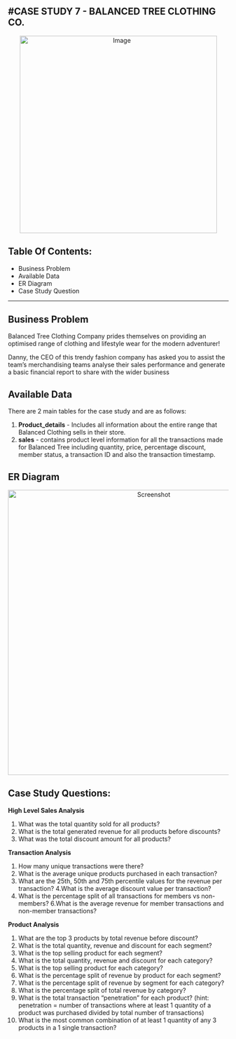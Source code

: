 #CASE STUDY 7 - BALANCED TREE CLOTHING CO.
-----------------------------------------------------------------------------------------------------

<p align="center">
  <img width="450" src="https://github.com/hemaprabhavathi20/8-Week-SQL-Challenge/assets/147178268/0685c8b7-a3d7-449a-80b7-863a0024e4d9" alt="Image">
</p>

Table Of Contents:
----------------------------------------------------------------------------------
* Business Problem
* Available Data
* ER Diagram
* Case Study Question
_________________________________________________________________________________________________________________________

Business Problem
------------------------------------------------------------------------
Balanced Tree Clothing Company prides themselves on providing an optimised range of clothing and lifestyle wear for the modern adventurer!

Danny, the CEO of this trendy fashion company has asked you to assist the team’s merchandising teams analyse their sales performance and generate a basic financial report to share with the wider business

Available Data
---------------------------------------------------------------------------------
There are 2 main tables for the case study and are as follows:    
1. **Product_details** - Includes all information about the entire range that Balanced Clothing sells in their store.
2. **sales**          - contains product level information for all the transactions made for Balanced Tree including quantity, price, percentage discount, member status, a transaction ID and also the transaction timestamp.

ER Diagram 
------------------------------------------------------------------------------------
<p align="center">
  <img src="https://github.com/hemaprabhavathi20/8-Week-SQL-Challenge/assets/147178268/9fc6fe6c-fd67-457b-97f7-10603626f0df" width="650" alt="Screenshot">
</p>

Case Study Questions:
--------------------------------------------------------------------------------
**High Level Sales Analysis**

1. What was the total quantity sold for all products?
2. What is the total generated revenue for all products before discounts?
3. What was the total discount amount for all products?



**Transaction Analysis**

1. How many unique transactions were there?
2. What is the average unique products purchased in each transaction?
3. What are the 25th, 50th and 75th percentile values for the revenue per transaction?
4.What is the average discount value per transaction?
5. What is the percentage split of all transactions for members vs non-members?
6.What is the average revenue for member transactions and non-member transactions?



**Product Analysis**

1. What are the top 3 products by total revenue before discount?
2. What is the total quantity, revenue and discount for each segment?
3. What is the top selling product for each segment?
4. What is the total quantity, revenue and discount for each category?
5. What is the top selling product for each category?
6. What is the percentage split of revenue by product for each segment?
7. What is the percentage split of revenue by segment for each category?
8. What is the percentage split of total revenue by category?
9. What is the total transaction “penetration” for each product? (hint: penetration = number of transactions where at least 1 quantity of a product was purchased divided by total number of transactions)
10. What is the most common combination of at least 1 quantity of any 3 products in a 1 single transaction?
